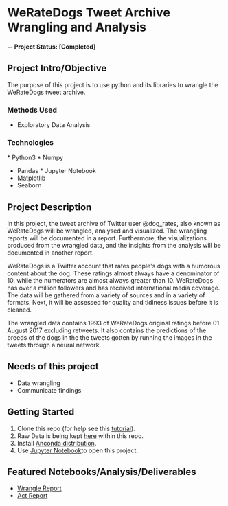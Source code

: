 # WeRateDogs Tweet Archive Wrangling and Analysis
  
#### -- Project Status: [Completed] 
  
## Project Intro/Objective 
The purpose of this project is to use python and its libraries to wrangle the WeRateDogs tweet archive. 

### Methods Used 
* Exploratory Data Analysis
  
### Technologies  
* Python3
* Numpy
* Pandas
* Jupyter Notebook
* Matplotlib
* Seaborn 
  
## Project Description

In this project, the tweet archive of Twitter user @dog_rates, also known as WeRateDogs will be wrangled, analysed and visualized. The wrangling reports will be documented in a report. Furthermore, the visualizations produced from the wrangled data, and the insights from the analysis will be documented in another report. 

WeRateDogs is a Twitter account that rates people's  dogs with a humorous content about the dog. These ratings almost always have a denominator of 10. while the numerators are almost always greater than 10. WeRateDogs has over a million followers and has received international media coverage. The data will be gathered from a variety of sources and in a variety of formats. Next, it will be assessed for quality and tidiness issues before it is cleaned. 

The wrangled data contains 1993 of WeRateDogs original ratings before 01 August 2017 excluding retweets. It also contains the predictions of the breeds of the dogs in the the tweets gotten by running the images in the tweets through a neural network. 
  
## Needs of this project 

- Data wrangling
- Communicate findings
  
## Getting Started 
  
1. Clone this repo (for help see this [tutorial](https://help.github.com/articles/cloning-a-repository/)). 
2. Raw Data is being kept [here](twitter-archive-enhanced.csv) within this repo.
3. Install [Anconda distribution](https://docs.anaconda.com/anaconda/install/).
4. Use [Jupyter Notebook](https://docs.anaconda.com/ae-notebooks/4.3.1/user-guide/basic-tasks/apps/jupyter/)to open this project.
  
## Featured Notebooks/Analysis/Deliverables 
* [Wrangle Report](wrangle_report.html) 
* [Act Report](act_report.html) 